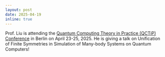 ```yaml
---
layout: post
date: 2025-04-19
inline: true
---
```


Prof. Liu is attending the [Quantum Computing Theory in Practice (QCTiP) Conference](https://qctip2025.com) in Berlin on April 23-25, 2025. He is giving a talk on Unification of Finite Symmetries in Simulation of Many-body Systems on Quantum Computers!

